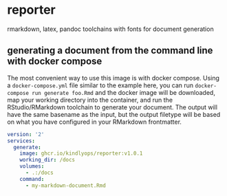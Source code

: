 # reporter
rmarkdown, latex, pandoc toolchains with fonts for document generation

## generating a document from the command line with docker compose

The most convenient way to use this image is with docker compose. Using a `docker-compose.yml` file similar to the example here, you can run `docker-compose run generate foo.Rmd`
and the docker image will be downloaded, map your working directory into the container, and run the RStudio/RMarkdown toolchain to generate your document. The output will
have the same basename as the input, but the output filetype will be based on what you have configured in your RMarkdown frontmatter.

```yaml
version: '2'
services:
  generate:
    image: ghcr.io/kindlyops/reporter:v1.0.1
    working_dir: /docs
    volumes:
      - .:/docs
    command:
      - my-markdown-document.Rmd
```
